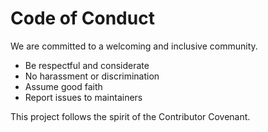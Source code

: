 # Code of Conduct

We are committed to a welcoming and inclusive community.

- Be respectful and considerate
- No harassment or discrimination
- Assume good faith
- Report issues to maintainers

This project follows the spirit of the Contributor Covenant. 